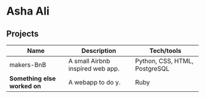 # Asha Ali

## Projects

| Name                         | Description       | Tech/tools        |
| ---------------------------- | ----------------- | ----------------- |
|makers-BnB             | A small Airbnb inspired web app.  | Python, CSS, HTML, PostgreSQL |
| **Something else worked on** | A webapp to do y. | Ruby              |
